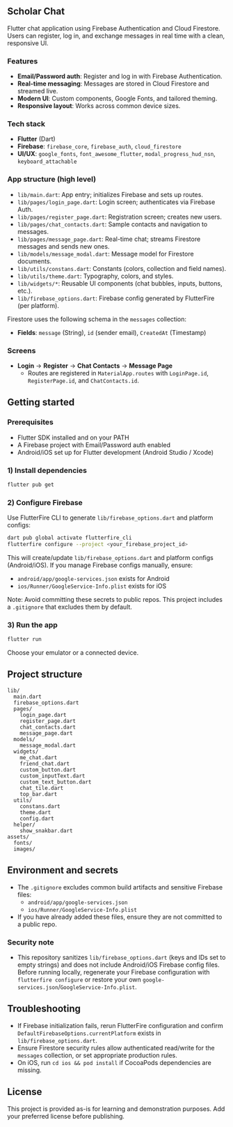 ## Scholar Chat

Flutter chat application using Firebase Authentication and Cloud Firestore. Users can register, log in, and exchange messages in real time with a clean, responsive UI.

### Features
- **Email/Password auth**: Register and log in with Firebase Authentication.
- **Real-time messaging**: Messages are stored in Cloud Firestore and streamed live.
- **Modern UI**: Custom components, Google Fonts, and tailored theming.
- **Responsive layout**: Works across common device sizes.

### Tech stack
- **Flutter** (Dart)
- **Firebase**: `firebase_core`, `firebase_auth`, `cloud_firestore`
- **UI/UX**: `google_fonts`, `font_awesome_flutter`, `modal_progress_hud_nsn`, `keyboard_attachable`

### App structure (high level)
- `lib/main.dart`: App entry; initializes Firebase and sets up routes.
- `lib/pages/login_page.dart`: Login screen; authenticates via Firebase Auth.
- `lib/pages/register_page.dart`: Registration screen; creates new users.
- `lib/pages/chat_contacts.dart`: Sample contacts and navigation to messages.
- `lib/pages/message_page.dart`: Real-time chat; streams Firestore messages and sends new ones.
- `lib/models/message_modal.dart`: Message model for Firestore documents.
- `lib/utils/constans.dart`: Constants (colors, collection and field names).
- `lib/utils/theme.dart`: Typography, colors, and styles.
- `lib/widgets/*`: Reusable UI components (chat bubbles, inputs, buttons, etc.).
- `lib/firebase_options.dart`: Firebase config generated by FlutterFire (per platform).

Firestore uses the following schema in the `messages` collection:
- **Fields**: `message` (String), `id` (sender email), `CreatedAt` (Timestamp)

### Screens
- **Login** → **Register** → **Chat Contacts** → **Message Page**
  - Routes are registered in `MaterialApp.routes` with `LoginPage.id`, `RegisterPage.id`, and `ChatContacts.id`.

## Getting started

### Prerequisites
- Flutter SDK installed and on your PATH
- A Firebase project with Email/Password auth enabled
- Android/iOS set up for Flutter development (Android Studio / Xcode)

### 1) Install dependencies
```bash
flutter pub get
```

### 2) Configure Firebase
Use FlutterFire CLI to generate `lib/firebase_options.dart` and platform configs:
```bash
dart pub global activate flutterfire_cli
flutterfire configure --project <your_firebase_project_id>
```
This will create/update `lib/firebase_options.dart` and platform configs (Android/iOS). If you manage Firebase configs manually, ensure:
- `android/app/google-services.json` exists for Android
- `ios/Runner/GoogleService-Info.plist` exists for iOS

Note: Avoid committing these secrets to public repos. This project includes a `.gitignore` that excludes them by default.

### 3) Run the app
```bash
flutter run
```
Choose your emulator or a connected device.

## Project structure
```text
lib/
  main.dart
  firebase_options.dart
  pages/
    login_page.dart
    register_page.dart
    chat_contacts.dart
    message_page.dart
  models/
    message_modal.dart
  widgets/
    me_chat.dart
    friend_chat.dart
    custom_button.dart
    custom_inputText.dart
    custom_text_button.dart
    chat_tile.dart
    top_bar.dart
  utils/
    constans.dart
    theme.dart
    config.dart
  helper/
    show_snakbar.dart
assets/
  fonts/
  images/
```

## Environment and secrets
- The `.gitignore` excludes common build artifacts and sensitive Firebase files:
  - `android/app/google-services.json`
  - `ios/Runner/GoogleService-Info.plist`
- If you have already added these files, ensure they are not committed to a public repo.

### Security note
- This repository sanitizes `lib/firebase_options.dart` (keys and IDs set to empty strings) and does not include Android/iOS Firebase config files. Before running locally, regenerate your Firebase configuration with `flutterfire configure` or restore your own `google-services.json`/`GoogleService-Info.plist`.

## Troubleshooting
- If Firebase initialization fails, rerun FlutterFire configuration and confirm `DefaultFirebaseOptions.currentPlatform` exists in `lib/firebase_options.dart`.
- Ensure Firestore security rules allow authenticated read/write for the `messages` collection, or set appropriate production rules.
- On iOS, run `cd ios && pod install` if CocoaPods dependencies are missing.

## License
This project is provided as-is for learning and demonstration purposes. Add your preferred license before publishing.


